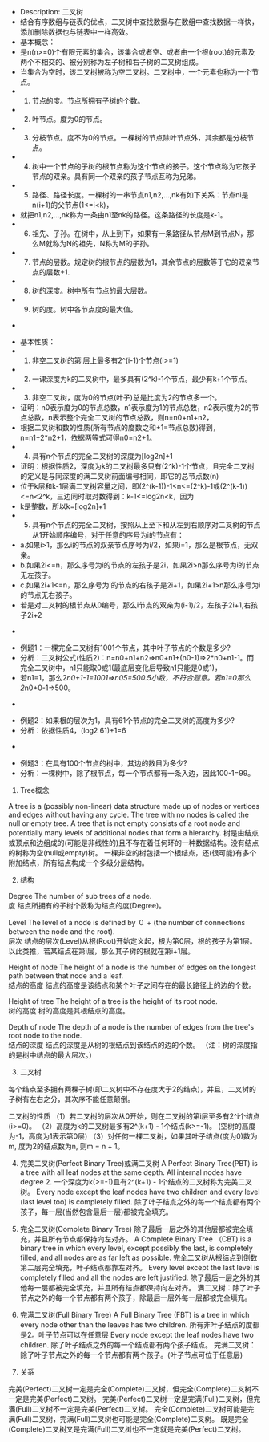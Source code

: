  * Description: 二叉树
 * 结合有序数组与链表的优点，二叉树中查找数据与在数组中查找数据一样快，添加删除数据也与链表中一样高效。
 * 基本概念：
 * 是n(n>=0)个有限元素的集合，该集合或者空、或者由一个根(root)的元素及两个不相交的、被分别称为左子树和右子树的二叉树组成。
 * 当集合为空时，该二叉树被称为空二叉树。二叉树中，一个元素也称为一个节点。
 * 1. 节点的度。节点所拥有子树的个数。
 * 2. 叶节点。度为0的节点。
 * 3. 分枝节点。度不为0的节点。一棵树的节点除叶节点外，其余都是分枝节点。
 * 4. 树中一个节点的子树的根节点称为这个节点的孩子。这个节点称为它孩子节点的双亲。具有同一个双亲的孩子节点互称为兄弟。
 * 5. 路径、路径长度。一棵树的一串节点n1,n2,...,nk有如下关系：节点ni是n(i+1)的父节点(1<=i<k)，
 * 就把n1,n2,...,nk称为一条由n1至nk的路径。这条路径的长度是k-1。
 * 6. 祖先、子孙。在树中，从上到下，如果有一条路径从节点M到节点N，那么M就称为N的祖先，N称为M的子孙。
 * 7. 节点的层数。规定树的根节点的层数为1，其余节点的层数等于它的双亲节点的层数+1.
 * 8. 树的深度。树中所有节点的最大层数。
 * 9. 树的度。树中各节点度的最大值。
 * <p>
 * 基本性质：
 * 1. 非空二叉树的第i层上最多有2^(i-1)个节点(i>=1)
 * 2. 一课深度为k的二叉树中，最多具有(2^k)-1个节点，最少有k+1个节点。
 * 3. 非空二叉树，度为0的节点(叶子)总是比度为2的节点多一个。
 * 证明：n0表示度为0的节点总数，n1表示度为1的节点总数，n2表示度为2的节点总数，n表示整个完全二叉树的节点总数，则n=n0+n1+n2，
 * 根据二叉树和数的性质(所有节点的度数之和+1=节点总数)得到，n=n1+2*n2+1，依据两等式可得n0=n2+1。
 * 4. 具有n个节点的完全二叉树的深度为[log2n]+1
 * 证明：根据性质2，深度为k的二叉树最多只有(2^k)-1个节点，且完全二叉树的定义是与同深度的满二叉树前面编号相同，即它的总节点数(n)
 * 位于k层和k-1层满二叉树容量之间，即(2^(k-1))-1<n<=(2^k)-1或(2^(k-1))<=n<2^k，三边同时取对数得到：k-1<=log2n<k，因为
 * k是整数，所以k=[log2n]+1
 * 5. 具有n个节点的完全二叉树，按照从上至下和从左到右顺序对二叉树的节点从1开始顺序编号，对于任意的序号为i的节点有：
 * a.如果i>1，那么i的节点的双亲节点序号为i/2，如果i=1，那么是根节点，无双亲。
 * b.如果2i<=n，那么序号为i的节点的左孩子是2i，如果2i>n那么序号为i的节点无左孩子。
 * c.如果2i+1<=n，那么序号为i的节点的右孩子是2i+1，如果2i+1>n那么序号为i的节点无右孩子。
 * 若是对二叉树的根节点从0编号，那么i节点的双亲为(i-1)/2，左孩子2i+1,右孩子2i+2
 * <p>
 * 例题1：一棵完全二叉树有1001个节点，其中叶子节点的个数是多少?
 * 分析：二叉树公式(性质2)：n=n0+n1+n2=>n0+n1+(n0-1)=>2*n0+n1-1。而完全二叉树中，n1只能取0或1(最底层变化后导致n1只能是0或1)，
 * 若n1=1，那么2*n0+1-1=1001=>n05=500.5小数，不符合题意。若n1=0那么2*n0+0-1=>500。
 * <p>
 * 例题2：如果根的层次为1，具有61个节点的完全二叉树的高度为多少?
 * 分析：依据性质4，(log2 61)+1=6
 * <p>
 * 例题3：在具有100个节点的树中，其边的数目为多少?
 * 分析：一棵树中，除了根节点，每一个节点都有一条入边，因此100-1=99。
 
 
1. Tree概念

A tree is a (possibly non-linear) data structure made up of nodes or vertices 
and edges without having any cycle. The tree with no nodes is called the null 
or empty tree. A tree that is not empty consists of a root node and potentially 
many levels of additional nodes that form a hierarchy.
树是由结点或顶点和边组成的(可能是非线性的)且不存在着任何环的一种数据结构。没有结点的树称为空(null或empty)树。
一棵非空的树包括一个根结点，还(很可能)有多个附加结点，所有结点构成一个多级分层结构。

2. 结构

Degree	The number of sub trees of a node.	
度	结点所拥有的子树个数称为结点的度(Degree)。

Level	The level of a node is defined by ０ + (the number of connections between the node and the root).	
层次	结点的层次(Level)从根(Root)开始定义起，根为第0层，根的孩子为第1层。以此类推，若某结点在第i层，那么其子树的根就在第i+1层。

Height of node	The height of a node is the number of edges on the longest path between that node and a leaf.	
结点的高度	结点的高度是该结点和某个叶子之间存在的最长路径上的边的个数。 

Height of tree	The height of a tree is the height of its root node.	
树的高度	树的高度是其根结点的高度。 

Depth of node
The depth of a node is the number of edges from the tree's root node to the node.	
结点的深度	结点的深度是从树的根结点到该结点的边的个数。 （注：树的深度指的是树中结点的最大层次。）

3. 二叉树

每个结点至多拥有两棵子树(即二叉树中不存在度大于2的结点)，并且，二叉树的子树有左右之分，其次序不能任意颠倒。

二叉树的性质
（1）若二叉树的层次从0开始，则在二叉树的第i层至多有2^i个结点(i>=0)。
（2）高度为k的二叉树最多有2^(k+1) - 1个结点(k>=-1)。 (空树的高度为-1，高度为1表示第0层)
（3）对任何一棵二叉树，如果其叶子结点(度为0)数为m, 度为2的结点数为n, 则m = n + 1。


4. 完美二叉树(Perfect Binary Tree)或满二叉树
A Perfect Binary Tree(PBT) is a tree with all leaf nodes at the same depth. 
All internal nodes have degree 2.
一个深度为k(>=-1)且有2^(k+1) - 1个结点的二叉树称为完美二叉树。
Every node except the leaf nodes have two children and every level (last level too) is completely filled. 
除了叶子结点之外的每一个结点都有两个孩子，每一层(当然包含最后一层)都被完全填充。


5. 完全二叉树(Complete Binary Tree)
除了最后一层之外的其他层都被完全填充，并且所有节点都保持向左对齐。
A Complete Binary Tree （CBT) is a binary tree in which every level, 
except possibly the last, is completely filled, and all nodes 
are as far left as possible.
完全二叉树从根结点到倒数第二层完全填充，叶子结点都靠左对齐。
Every level except the last level is completely filled and all the nodes are left justified. 除了最后一层之外的其他每一层都被完全填充，并且所有结点都保持向左对齐。
满二叉树：除了叶子节点之外的每一个节点都有两个孩子，除最后一层外每一层都被完全填充。

6. 完满二叉树(Full Binary Tree)
A Full Binary Tree (FBT) is a tree in which every node other than the leaves has two children.
所有非叶子结点的度都是2。叶子节点可以在任意层
Every node except the leaf nodes have two children. 除了叶子结点之外的每一个结点都有两个孩子结点。
完满二叉树：除了叶子节点之外的每一个节点都有两个孩子。(叶子节点可位于任意层)

7. 关系

完美(Perfect)二叉树一定是完全(Complete)二叉树，但完全(Complete)二叉树不一定是完美(Perfect)二叉树。
完美(Perfect)二叉树一定是完满(Full)二叉树，但完满(Full)二叉树不一定是完美(Perfect)二叉树。
完全(Complete)二叉树可能是完满(Full)二叉树，完满(Full)二叉树也可能是完全(Complete)二叉树。
既是完全(Complete)二叉树又是完满(Full)二叉树也不一定就是完美(Perfect)二叉树。
